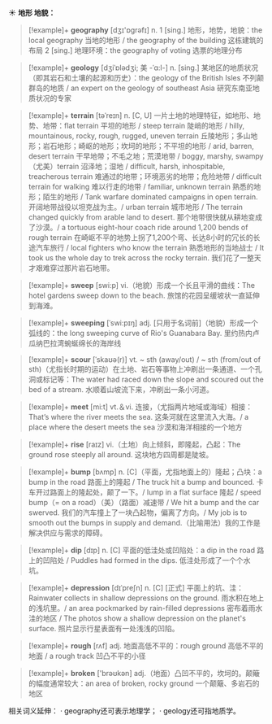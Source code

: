 ☀ <span class="category">**地形 地貌：**</span>
>[!example]+ <span class="vocabulary">**geography**</span> [dӡɪ'ɒɡrəfɪ] 
> <span class="definition">n. 1 [sing.] 地形，地势，地貌：</span>the local geography 当地的地形 / the geography of the building 这栋建筑的布局 <span class="definition">2 [sing.] 地理环境：</span>the geography of voting 选票的地理分布
           
>[!example]+ <span class="vocabulary">**geology**</span> [dʒiˈɒlədʒi; 美 -ˈɑ:l-]
> <span class="definition">n. [sing.] 某地区的地质状况（即其岩石和土壤的起源和历史）：</span>the geology of the British Isles 不列颠群岛的地质 / an expert on the geology of southeast Asia 研究东南亚地质状况的专家
           
>[!example]+ <span class="vocabulary">**terrain**</span> [təˈreɪn]
> <span class="definition">n. [C, U] 一片土地的地理特征，如地形、地势、地带：</span>flat terrain 平坦的地形 / steep terrain 陡峭的地形 / hilly, mountainous, rocky, rough, rugged, uneven terrain 丘陵地形；多山地形；岩石地形；崎岖的地形；坎坷的地形；不平坦的地形 / arid, barren, desert terrain 干早地带；不毛之地；荒漠地带 / boggy, marshy, swampy（尤美）terrain 沼泽地；湿地 / difficult, harsh, inhospitable, treacherous terrain 难通过的地带；环境恶劣的地带；危险地带 / difficult terrain for walking 难以行走的地带 / familiar, unknown terrain 熟悉的地形；陌生的地形 / Tank warfare dominated campaigns in open terrain. 开阔地带战役以坦克战为主。/ urban terrain 城市地形 / The terrain changed quickly from arable land to desert. 那个地带很快就从耕地变成了沙漠。/ a tortuous eight-hour coach ride around 1,200 bends of rough terrain 在崎岖不平的地势上拐了1,200个弯、长达8小时的冗长的长途汽车旅行 / local fighters who know the terrain 熟悉地形的当地战士 / It took us the whole day to trek across the rocky terrain. 我们花了一整天才艰难穿过那片岩石地带。

>[!example]+ <span class="vocabulary">**sweep**</span> [swi:p] 
> <span class="definition">vi.（地貌）形成一个长且平滑的曲线：</span>The hotel gardens sweep down to the beach. 旅馆的花园呈缓坡状一直延伸到海滩。
           
>[!example]+ <span class="vocabulary">**sweeping**</span> [ˈswi:pɪŋ]
> <span class="definition">adj. [只用于名词前]（地貌）形成一个弧线的：</span>the long sweeping curve of Rio's Guanabara Bay. 里约热内卢瓜纳巴拉湾蜿蜒绵长的海岸线           

>[!example]+ <span class="vocabulary">**scour**</span> [ˈskaʊə(r)]
> <span class="definition">vt. ~ sth (away/out) / ~ sth (from/out of sth)（尤指长时期的运动）在土地、岩石等事物上冲刷出一条通道、一个孔洞或标记等：</span>The water had raced down the slope and scoured out the bed of a stream. 水顺着山坡流下来，冲刷出一条小河道。

>[!example]+ <span class="vocabulary">**meet**</span> [mi:t] 
> <span class="definition">vt.＆vi. 连接，（尤指两片地域或海域）相接：</span>That’s where the river meets the sea. 这条河就在这里流入大海。/ a place where the desert meets the sea 沙漠和海洋相接的一个地方

>[!example]+ <span class="vocabulary">**rise**</span> [raɪz] 
> <span class="definition">vi.（土地）向上倾斜，即隆起，凸起：</span>The ground rose steeply all around. 这块地方四周都是陡坡。
           
>[!example]+ <span class="vocabulary">**bump**</span> [bʌmp]
> <span class="definition">n. [C]（平面，尤指地面上的）隆起；凸块：</span>a bump in the road 路面上的隆起 / The truck hit a bump and bounced. 卡车开过路面上的隆起处，颠了一下。/ lump in a flat surface 隆起 / speed bump（= on a road）（美）（路面）减速带 / We hit a bump and the car swerved. 我们的汽车撞上了一块凸起物，偏离了方向。/ My job is to smooth out the bumps in supply and demand.（比喻用法）我的工作是解决供应与需求的障碍。
 
>[!example]+ <span class="vocabulary">**dip**</span> [dɪp] 
> <span class="definition">n. [C] 平面的低洼处或凹陷处：</span>a dip in the road 路上的凹陷处 / Puddles had formed in the dips. 低洼处形成了一个个水坑。
           
>[!example]+ <span class="vocabulary">**depression**</span> [dɪˈpreʃn]
> <span class="definition">n. [C] [正式] 平面上的坑、洼：</span>Rainwater collects in shallow depressions on the ground. 雨水积在地上的浅坑里。/ an area pockmarked by rain-filled depressions 密布着雨水洼的地区 / The photos show a shallow depression on the planet's surface. 照片显示行星表面有一处浅浅的凹陷。

>[!example]+ <span class="vocabulary">**rough**</span> [rʌf] 
> <span class="definition">adj. 地面高低不平的：</span>rough ground 高低不平的地面 / a rough track 凹凸不平的小径

>[!example]+ <span class="vocabulary">**broken**</span> ['brəʊkən] 
> <span class="definition">adj.（地面）凸凹不平的，坎坷的。颠簸的幅度通常较大：</span>an area of broken, rocky ground 一个颠簸、多岩石的地区

相关词义延伸：
· geography还可表示地理学；
· geology还可指地质学。
